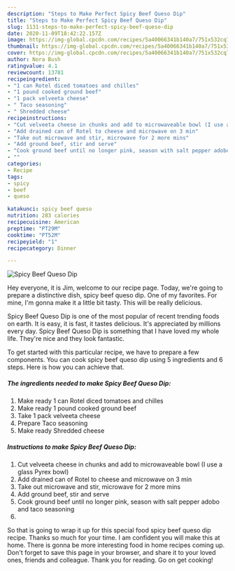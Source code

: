 ```yaml
---
description: "Steps to Make Perfect Spicy Beef Queso Dip"
title: "Steps to Make Perfect Spicy Beef Queso Dip"
slug: 1131-steps-to-make-perfect-spicy-beef-queso-dip
date: 2020-11-09T18:42:22.157Z
image: https://img-global.cpcdn.com/recipes/5a40066341b140a7/751x532cq70/spicy-beef-queso-dip-recipe-main-photo.jpg
thumbnail: https://img-global.cpcdn.com/recipes/5a40066341b140a7/751x532cq70/spicy-beef-queso-dip-recipe-main-photo.jpg
cover: https://img-global.cpcdn.com/recipes/5a40066341b140a7/751x532cq70/spicy-beef-queso-dip-recipe-main-photo.jpg
author: Nora Bush
ratingvalue: 4.1
reviewcount: 13781
recipeingredient:
- "1 can Rotel diced tomatoes and chilles"
- "1 pound cooked ground beef"
- "1 pack velveeta cheese"
- " Taco seasoning"
- " Shredded cheese"
recipeinstructions:
- "Cut velveeta cheese in chunks and add to microwaveable bowl (I use a glass Pyrex bowl)"
- "Add drained can of Rotel to cheese and microwave on 3 min"
- "Take out microwave and stir, microwave for 2 more mins"
- "Add ground beef, stir and serve"
- "Cook ground beef until no longer pink, season with salt pepper adobo and taco seasoning"
- ""
categories:
- Recipe
tags:
- spicy
- beef
- queso

katakunci: spicy beef queso 
nutrition: 283 calories
recipecuisine: American
preptime: "PT29M"
cooktime: "PT52M"
recipeyield: "1"
recipecategory: Dinner

---
```



![Spicy Beef Queso Dip](https://img-global.cpcdn.com/recipes/5a40066341b140a7/751x532cq70/spicy-beef-queso-dip-recipe-main-photo.jpg)

Hey everyone, it is Jim, welcome to our recipe page. Today, we're going to prepare a distinctive dish, spicy beef queso dip. One of my favorites. For mine, I'm gonna make it a little bit tasty. This will be really delicious.

Spicy Beef Queso Dip is one of the most popular of recent trending foods on earth. It is easy, it is fast, it tastes delicious. It's appreciated by millions every day. Spicy Beef Queso Dip is something that I have loved my whole life. They're nice and they look fantastic.




To get started with this particular recipe, we have to prepare a few components. You can cook spicy beef queso dip using 5 ingredients and 6 steps. Here is how you can achieve that.

<!--inarticleads1-->

##### The ingredients needed to make Spicy Beef Queso Dip:

1. Make ready 1 can Rotel diced tomatoes and chilles
1. Make ready 1 pound cooked ground beef
1. Take 1 pack velveeta cheese
1. Prepare  Taco seasoning
1. Make ready  Shredded cheese




<!--inarticleads2-->

##### Instructions to make Spicy Beef Queso Dip:

1. Cut velveeta cheese in chunks and add to microwaveable bowl (I use a glass Pyrex bowl)
1. Add drained can of Rotel to cheese and microwave on 3 min
1. Take out microwave and stir, microwave for 2 more mins
1. Add ground beef, stir and serve
1. Cook ground beef until no longer pink, season with salt pepper adobo and taco seasoning
1. 




So that is going to wrap it up for this special food spicy beef queso dip recipe. Thanks so much for your time. I am confident you will make this at home. There is gonna be more interesting food in home recipes coming up. Don't forget to save this page in your browser, and share it to your loved ones, friends and colleague. Thank you for reading. Go on get cooking!
